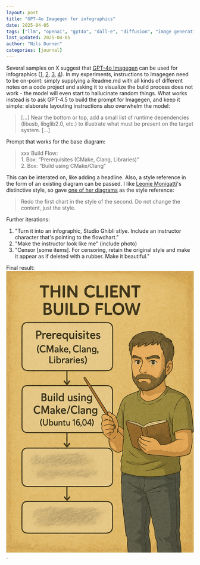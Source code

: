 ```yaml
---
layout: post
title: "GPT-4o Imagegen for infographics"
date: 2025-04-05
tags: ["llm", "openai", "gpt4o", "dall-e", "diffusion", "image generation", "imagegen"]
last_updated: 2025-04-05
author: "Nils Durner"
categories: [journal]
---
```


Several samples on X suggest that [GPT-4o Imagegen](gpt4o-image-generation) can be used for infographics ([1](https://x.com/stevenheidel/status/1904966320770384170), [2](https://x.com/DeryaTR_/status/1905729150650081701), [3](https://x.com/egeberkina/status/1906088423988875617), [4](https://x.com/dotey/status/1907653227589304425)). In my experiments, instructions to Imagegen need to be on-point: simply supplying a Readme.md with all kinds of different notes on a code project and asking it to visualize the build process does not work - the model will even start to hallucinate random things. What works instead is to ask GPT-4.5 to build the prompt for Imagegen, and keep it simple: elaborate layouting instructions also overwhelm the model:
> [...] Near the bottom or top, add a small list of runtime dependencies (libusb, libglib2.0, etc.) to illustrate what must be present on the target system. [...]

Prompt that works for the base diagram:
> xxx Build Flow:  
	1.	Box: “Prerequisites (CMake, Clang, Libraries)”  
	2.	Box: “Build using CMake/Clang”

This can be interated on, like adding a headline. Also, a style reference in the form of an existing diagram can be passed. I like [Leonie Monigatti](https://medium.com/@iamleonie)'s distinctive style, so gave [one of her diagrams](https://miro.medium.com/v2/resize:fit:4800/format:webp/1*kSkeaXRvRzbJ9SrFZaMoOg.png) as the style reference:
> Redo the first chart in the style of the second. Do not change the content, just the style.

Further iterations:
1. "Turn it into an infographic, Studio Ghibli stlye. Include an instructor character that's pointing to the flowchart."
2. "Make the instructor look like me" (include photo)
3. "Censor [some items]. For censoring, retain the original style and make it appear as if deleted with a rubber. Make it beautiful."

Final result:
![illustration of a build process with instructor pointing to it](assets/img/gpt4o-imagegen-infographic.png).